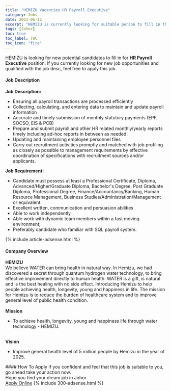 ```yaml
---
title: "HEMIZU Vacancies HR Payroll Executive" 
category: Jobs 
date: 2021-06-12 
excerpt: "HEMIZU is currently looking for suitable person to fill in the HR Payroll Executive which based in Johor" 
tags: [Johor] 
toc: true 
toc_label: TOC 
toc_icon: "fire" 
--- 
```


<p>HEMIZU is looking for new potential candidates to fill in for <b>HR Payroll Executive</b> position. If you currently looking for new job opportunities and qualified with the job desc, feel free to apply this job.
</p><div><div><h4>Job Description</h4></div><div><div><span><div><div><strong>Job Description:</strong></div><ul><li>Ensuring all payroll transactions are processed efficiently</li><li>Collecting, calculating, and entering data to maintain and update payroll information</li><li>Accurate and timely submission of monthly statutory payments (EPF, SOCSO, EIS &amp; PCB)</li><li>Prepare and submit payroll and other HR related monthly/yearly reports timely including ad-hoc reports in between as needed.</li><li>Updating and maintaining employee personnel files</li><li>Carry out recruitment activities promptly and matched with job profiling as closely as possible to management requirements by effective coordination of specifications with recruitment sources and/or applicants.</li></ul><div><strong>Job Requirement:</strong></div><ul><li>Candidate must possess at least a Professional Certificate, Diploma, Advanced/Higher/Graduate Diploma, Bachelor's Degree, Post Graduate Diploma, Professional Degree, Finance/Accountancy/Banking, Human Resource Management, Business Studies/Administration/Management or equivalent.</li><li>Excellent written, communication and persuasion abilities</li><li>Able to work independently</li><li>Able work with dynamic team members within a fast moving environment;</li><li>Preferably candidate who familiar with SQL payroll system.</li></ul></div></span></div></div></div> 
{% include article-adsense.html %} 
<div><div><h4>Company Overview</h4></div><div><div><span><div><div>
<strong>HEMIZU</strong></div>
<div>
	We believe WATER can bring health in natural way. In Hemizu, we had discovered a secret through quantum hydrogen water technology, to bring effective improvement directly to human health. WATER is a gift, is natural and is the best healing with no side effect. Introducing Hemizu to help people achieving health, longevity, young and happiness in life. The mission for Hemizu is to reduce the burden of healthcare system and to improve general level of public health condition.</div>
<div>
<br>
<strong>Mission</strong></div>
<ul>
<li>
		To achieve health, longevity, young and happiness life through water technology - HEMIZU.</li>
</ul>
<div>
<br>
<strong>Vision</strong></div>
<ul>
<li>
		Improve general health level of 5 million people by Hemizu in the year of 2025.</li>
</ul></div></span></div></div></div> 
#### How To Apply 
If you confident and feel that this job is suitable to you, go ahead take your action now. <br/> 
Hope you find your dream job in Johor. <br/> 
<a href="https://www.jobstreet.com.my/en/job/hr-payroll-executive-4587467?jobId=jobstreet-my-job-4587467&" class="btn btn--info" target="_blank" rel="nofollow noopenner">Apply Online</a> 
{% include 300-adsense.html %} 